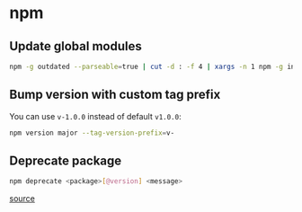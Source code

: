 # npm

## Update global modules

```sh
npm -g outdated --parseable=true | cut -d : -f 4 | xargs -n 1 npm -g install
```

## Bump version with custom tag prefix

You can use `v-1.0.0` instead of default `v1.0.0`:

```sh
npm version major --tag-version-prefix=v-
```

## Deprecate package

```sh
npm deprecate <package>[@version] <message>
```

[source](https://docs.npmjs.com/cli/deprecate)
